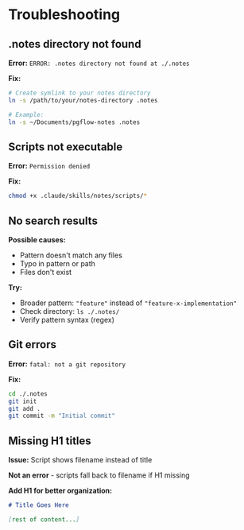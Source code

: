# Troubleshooting

## .notes directory not found

**Error:** `ERROR: .notes directory not found at ./.notes`

**Fix:**
```bash
# Create symlink to your notes directory
ln -s /path/to/your/notes-directory .notes

# Example:
ln -s ~/Documents/pgflow-notes .notes
```

## Scripts not executable

**Error:** `Permission denied`

**Fix:**
```bash
chmod +x .claude/skills/notes/scripts/*
```

## No search results

**Possible causes:**
- Pattern doesn't match any files
- Typo in pattern or path
- Files don't exist

**Try:**
- Broader pattern: `"feature"` instead of `"feature-x-implementation"`
- Check directory: `ls ./.notes/`
- Verify pattern syntax (regex)

## Git errors

**Error:** `fatal: not a git repository`

**Fix:**
```bash
cd ./.notes
git init
git add .
git commit -m "Initial commit"
```

## Missing H1 titles

**Issue:** Script shows filename instead of title

**Not an error** - scripts fall back to filename if H1 missing

**Add H1 for better organization:**
```markdown
# Title Goes Here

[rest of content...]
```
